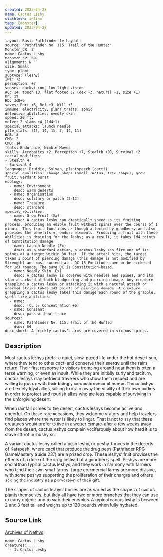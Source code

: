 ```yaml
---
created: 2023-04-28
name: Cactus Leshy
statblock: inline
tags: [monster]
updated: 2023-04-28
---
```

```statblock
layout: Basic Pathfinder 1e Layout
source: "Pathfinder No. 115: Trail of the Hunted"
Monster_CR: 2
name: Cactus Leshy
Monster_XP: 600
alignment: N
size: Small
type: plant
subtype: (leshy)
INI: +2
perception: +7
senses: darkvision, low-light vision
AC: 14, touch 13, flat-footed 12 (dex +2, natural +1, size +1)
HP: 19
HD: 3d8+6
saves: Fort +5, Ref +3, Will +3
immune: electricity, plant traits, sonic
defensive_abilities: needly skin
speed: 20 ft.
melee: 2 slams +4 (1d4+1)
special_attacks: launch needle
pf1e_stats: [12, 14, 15, 7, 14, 11]
BAB: 2
CMB: 2
CMD: 14
feats: Endurance, Nimble Moves
skills: Acrobatics +2, Perception +7, Stealth +10, Survival +2
racial_modifiers:
- Stealth 4
- Survival 4
languages: Druidic, Sylvan, plantspeech (cacti)
special_qualities: change shape (Small cactus; tree shape), grow fruit, verdant burst
ecology:
  - name: Environment
    desc: warm deserts
  - name: Organisation
    desc: solitary or patch (2-12)
  - name: Treasure
    desc: standard
special_abilities:
  - name: Grow Fruit (Ex)
    desc: A cactus leshy can drastically speed up its fruiting process, producing an edible fruit without spines over the course of 1 minute. This fruit functions as though affected by goodberry and also provides the benefits of endure elements. Producing a fruit with these abilities is draining for the leshy; as a result, it takes 1d4 points of Constitution damage.
  - name: Launch Needle (Ex)
    desc: As a standard action, a cactus leshy can fire one of its spines at a target within 30 feet. If the attack hits, the target takes 1 point of piercing damage (this damage is not modified by Strength) and must succeed at a DC 13 Fortitude save or be sickened for 1d3 rounds. The save DC is Constitution-based.
  - name: Needly Skin (Ex)
    desc: A cactus leshy is covered with needles and spines, and its slam attacks deal both bludgeoning and piercing damage. Any creature grappling a cactus leshy or attacking it with a natural attack or unarmed strike takes 1d3 points of piercing damage. A creature grappling a cactus leshy takes this damage each round of the grapple.
spell-like_abilities:
  - name:
    desc: (CL 6; Concentration +6)
  - name: Constant
    desc: pass without trace
sources:
  - name: Pathfinder No. 115: Trail of the Hunted
    desc: 86
desc_short: A prickly cactus’s arms are covered in vicious spines.
```
## Description
Most cactus leshys prefer a quiet, slow-paced life under the hot desert sun, where they tend to other cacti and conserve their energy until the rains return. Their first response to visitors tromping around near them is often a terse warning, or even an insult. While they are initially surly and taciturn, cactus leshys may befriend travelers who show them respect and are willing to put up with their bitingly sarcastic sense of humor. These leshys are fiercely loyal allies, willing to drain away the vitality of their own bodies in order to protect and nourish allies who are less capable of surviving in the unforgiving desert.

When rainfall comes to the desert, cactus leshys become active and cheerful. On these rare occasions, they welcome visitors and help travelers find places where the water is likely to linger. That is not to say that these creatures would prefer to live in a wetter climate-after a few weeks away from the desert, cactus leshys complain vociferously about how hard it is to stave off rot in mushy soil.

A variant cactus leshy called a pesh leshy, or peshy, thrives in the deserts of Katapesh, where cacti that produce the drug pesh (Pathfinder RPG GameMastery Guide 237) are a prized crop. These leshys’ fruit provides the effects of a dose of the drug instead of a goodberry spell. Peshys are more social than typical cactus leshys, and they work in harmony with farmers who tend their own small farms. Large commercial farms are more divisive, with some peshys supporting the proliferation of their charges and others seeing the industry as a perversion of their gift.

The shapes of cactus leshys’ bodies are as varied as the shapes of cactus plants themselves, but they all have two or more branches that they can use to carry objects and to stab their enemies. A typical cactus leshy is between 2 and 3 feet tall and weighs up to 120 pounds when fully hydrated.
## Source Link
[Archives of Nethys](https://aonprd.com/MonsterDisplay.aspx?ItemName=Cactus%20Leshy)
```encounter-table
name: Cactus Leshy
creatures:
  - 1: Cactus Leshy
```
